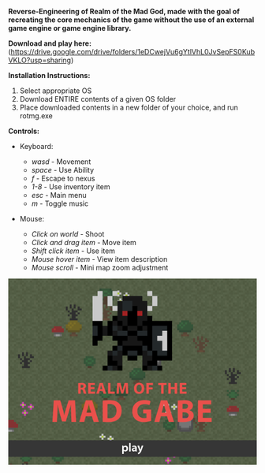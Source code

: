 **Reverse-Engineering of Realm of the Mad God, made with the goal of recreating the core mechanics of the game without the use of an external game engine or game engine library.**

**Download and play here:** (https://drive.google.com/drive/folders/1eDCwejVu6gYtlVhL0JvSepFS0KubVKLO?usp=sharing)

**Installation Instructions:**
1. Select appropriate OS
2. Download ENTIRE contents of a given OS folder
3. Place downloaded contents in a new folder of your choice, and run rotmg.exe

**Controls:**
  - Keyboard:
      - *wasd* - Movement
      - *space* - Use Ability
      - *f* - Escape to nexus
      - *1-8* - Use inventory item
      - *esc* - Main menu
      - *m* - Toggle music
  
  - Mouse:
      - *Click on world* - Shoot
      - *Click and drag item* - Move item
      - *Shift click item* - Use item
      - *Mouse hover item* - View item description
      - *Mouse scroll* - Mini map zoom adjustment
        
![](rotmg.png)
